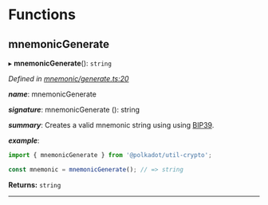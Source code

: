 

# Functions

<a id="mnemonicgenerate"></a>

##  mnemonicGenerate

▸ **mnemonicGenerate**(): `string`

*Defined in [mnemonic/generate.ts:20](https://github.com/polkadot-js/common/blob/3ee9e13/packages/util-crypto/src/mnemonic/generate.ts#L20)*

*__name__*: mnemonicGenerate

*__signature__*: mnemonicGenerate (): string

*__summary__*: Creates a valid mnemonic string using using [BIP39](https://github.com/bitcoin/bips/blob/master/bip-0039.mediawiki).

*__example__*:   

```javascript
import { mnemonicGenerate } from '@polkadot/util-crypto';

const mnemonic = mnemonicGenerate(); // => string
```

**Returns:** `string`

___

